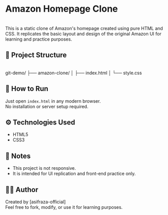 # Amazon Homepage Clone
<br>
This is a static clone of Amazon's homepage created using pure HTML and CSS.  
It replicates the basic layout and design of the original Amazon UI for learning and practice purposes.
<br>

## 📁 Project Structure
<br>
git-demo/ ├── amazon-clone/ │   ├── index.html │   └── style.css
<br>

## 🚀 How to Run

Just open `index.html` in any modern browser.  
No installation or server setup required.

## ⚙️ Technologies Used

- HTML5
- CSS3

## 📌 Notes

- This project is not responsive.
- It is intended for UI replication and front-end practice only.

## 🧑‍💻 Author

Created by [asifraza-official]  
Feel free to fork, modify, or use it for learning purposes.


